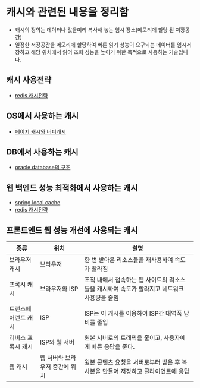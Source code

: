 # 캐시와 관련된 내용을 정리함

- 캐시의 정의는 데이터나 값을미리 복사해 놓는 임시 장소(메모리에 할당 된 저장공간)
- 일정한 저장공간을 메모리에 할당하여 빠른 읽기 성능이 요구되는 데이터를 임시저장하고 해당 위치에서 읽어 조회 성능을 높이기 위한 목적으로 사용하는 기술입니다.

## 캐시 사용전략
- [redis 캐시전략][CACHE_STRATEGY]

## OS에서 사용하는 캐시
- [페이지 캐시와 버퍼캐시][MYBLOG_LINK]

## DB에서 사용하는 캐시
- [oracle database의 구조][ORACLE_STUDY_LINK]

## 웹 백엔드 성능 최적화에서 사용하는 캐시
-  [spring local cache][SPINRG_LOCAL_CACHE]
-  [redis 캐시전략][MY_BLOG2_LINK]

## 프론트엔드 웹 성능 개선에 사용되는 캐시
| 종류 | 위치 | 설명 |
| --- | --- | --- |
| 브라우저 캐시 | 브라우저 | 한 번 받아온 리소스들을 재사용하여 속도가 빨라짐 |
| 프록시 캐시 | 브라우저와 ISP | 조직 내에서 접속하는 웹 사이트의 리소스들을 캐시하여 속도가 빨라지고 네트워크 사용량을 줄임 |
| 트랜스페어런트 캐시 | ISP | ISP는 이 캐시를 이용하여 ISP간 대역폭 낭비를 줄임 |
| 리버스 프록시 캐시 | ISP와 웹 서버 | 원본 서버로의 트래픽을 줄이고, 사용자에게 빠른 응답을 준다. |
| 웹 캐시 | 웹 서버와 브라우저 중간에 위치 | 원본 콘텐츠 요청을 서버로부터 받은 후 복사본을 만들어 저장하고 클라이언트에 응답 |



[//]: # (These are reference links used in the body of this note and get stripped out when the markdown processor does its job. There is no need to format nicely because it shouldn't be seen. Thanks SO - http://stackoverflow.com/questions/4823468/store-comments-in-markdown-syntax)
   [MYBLOG_LINK]: <https://medium.com/@tas.com/%ED%8C%8C%EC%9D%BC-%EC%8B%9C%EC%8A%A4%ED%85%9C%EC%97%90-%EB%8C%80%ED%95%9C-%EA%B8%B0%EC%B4%88%EC%A0%81%EC%9D%B8-%EA%B0%9C%EB%85%90%EC%A0%95%EB%A6%AC-9144dabce95d>
   [ORACLE_STUDY_LINK]: <https://github.com/kmw8551/study/blob/main/oraclearch/src/main/java/oracle/20220925_1%EC%9E%A5.md>
   [CACHE_STRATEGY]: <https://medium.com/@tas.com/%EC%BA%90%EC%8B%9C-cache-%EC%99%80-cache%EC%A0%84%EB%9E%B5-6cde62a2c9d8>
   [MY_BLOG2_LINK]: <https://medium.com/@tas.com/cache-aside-%ED%8C%A8%ED%84%B4-%EA%B5%AC%ED%98%84%EC%9D%84-%ED%86%B5%ED%95%9C-springboot-redis-%EC%82%AC%EC%9A%A9%ED%95%98%EA%B8%B0-6416039b96a5>
   [SPINRG_LOCAL_CACHE]: <https://wave1994.tistory.com/182>
